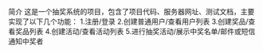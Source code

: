 简介
这是一个抽奖系统的项目，包含了项目代码、服务器网址、测试文档，主要实现了以下几个功能：
1.注册/登录
2.创建普通用户/查看用户列表
3.创建奖品/查看奖品列表
4.创建活动/查看活动列表
5.进行抽奖活动/展示中奖名单/邮件或短信通知中奖者
